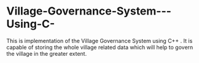 # Village-Governance-System---Using-C-
This is implementation of the Village Governance System using C++ . It is capable of storing the whole village related data which will help to govern the village in the greater extent.
